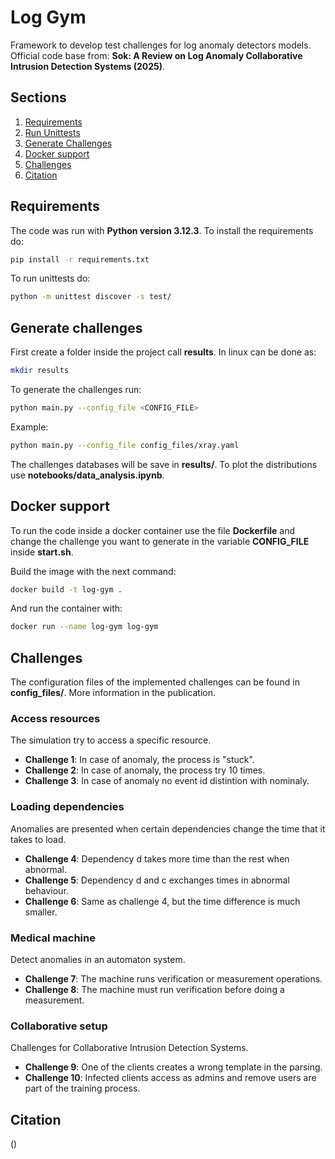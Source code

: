 # Log Gym 

Framework to develop test challenges for log anomaly detectors models. Official code base from: **Sok: A Review on Log Anomaly Collaborative Intrusion Detection Systems (2025)**.


## Sections 
1. [Requirements](#requirements)
2. [Run Unittests](#run-unittests)
3. [Generate Challenges](#generate-challenges)
4. [Docker support](#docker-support)
5. [Challenges](#challenges)
6. [Citation](#citation)

## Requirements

The code was run with **Python version 3.12.3**. To install the requirements do:

```bash
pip install -r requirements.txt 
```
To run unittests do:

```bash
python -m unittest discover -s test/ 
```

## Generate challenges
First create a folder inside the project call **results**. In linux can be done as:

```bash
mkdir results
```

To generate the challenges run:

```bash
python main.py --config_file <CONFIG_FILE>
```

Example:

```bash
python main.py --config_file config_files/xray.yaml
```

The challenges databases will be save in **results/**. To plot the distributions use **notebooks/data_analysis.ipynb**.

## Docker support
To run the code inside a docker container use the file **Dockerfile** and change the challenge you want to generate in the variable **CONFIG_FILE** inside **start.sh**.

Build the image with the next command:
```bash
docker build -t log-gym .
```
And run the container with:
```bash
docker run --name log-gym log-gym
```
## Challenges

The configuration files of the implemented challenges can be found in **config_files/**. More information in the publication.

### Access resources

The simulation try to access a specific resource.

*   **Challenge 1**: In case of anomaly, the process is "stuck".
*   **Challenge 2**: In case of anomaly, the process try 10 times.
*   **Challenge 3**: In case of anomaly no event id distintion with nominaly.

### Loading dependencies

Anomalies are presented when certain dependencies change the time that it takes to load.

*   **Challenge 4**: Dependency d takes more time than the rest when abnormal.
*   **Challenge 5**: Dependency d and c exchanges times in abnormal behaviour.
*   **Challenge 6**: Same as challenge 4, but the time difference is much smaller.

### Medical machine

Detect anomalies in an automaton system.

* **Challenge 7**:  The machine runs verification or measurement operations.
* **Challenge 8**: The machine must run verification before doing a measurement.

### Collaborative setup

Challenges for Collaborative Intrusion Detection Systems.

* **Challenge 9**: One of the clients creates a wrong template in the parsing.
* **Challenge 10**: Infected clients access as admins and remove users are part of the training process.

## Citation
()